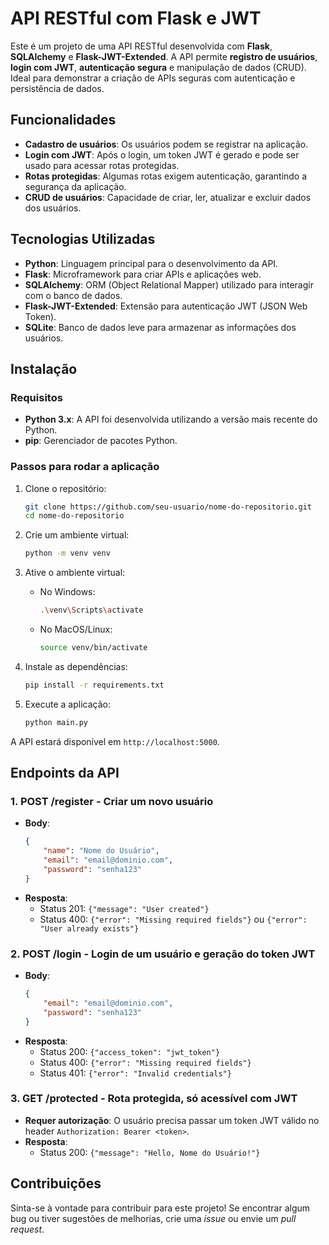 # API RESTful com Flask e JWT

Este é um projeto de uma API RESTful desenvolvida com **Flask**, **SQLAlchemy** e **Flask-JWT-Extended**. A API permite **registro de usuários**, **login com JWT**, **autenticação segura** e manipulação de dados (CRUD). Ideal para demonstrar a criação de APIs seguras com autenticação e persistência de dados.

## Funcionalidades

- **Cadastro de usuários**: Os usuários podem se registrar na aplicação.
- **Login com JWT**: Após o login, um token JWT é gerado e pode ser usado para acessar rotas protegidas.
- **Rotas protegidas**: Algumas rotas exigem autenticação, garantindo a segurança da aplicação.
- **CRUD de usuários**: Capacidade de criar, ler, atualizar e excluir dados dos usuários.

## Tecnologias Utilizadas

- **Python**: Linguagem principal para o desenvolvimento da API.
- **Flask**: Microframework para criar APIs e aplicações web.
- **SQLAlchemy**: ORM (Object Relational Mapper) utilizado para interagir com o banco de dados.
- **Flask-JWT-Extended**: Extensão para autenticação JWT (JSON Web Token).
- **SQLite**: Banco de dados leve para armazenar as informações dos usuários.

## Instalação

### Requisitos

- **Python 3.x**: A API foi desenvolvida utilizando a versão mais recente do Python.
- **pip**: Gerenciador de pacotes Python.

### Passos para rodar a aplicação

1. Clone o repositório:
    ```bash
    git clone https://github.com/seu-usuario/nome-do-repositorio.git
    cd nome-do-repositorio
    ```

2. Crie um ambiente virtual:
    ```bash
    python -m venv venv
    ```

3. Ative o ambiente virtual:
    - No Windows:
      ```bash
      .\venv\Scripts\activate
      ```
    - No MacOS/Linux:
      ```bash
      source venv/bin/activate
      ```

4. Instale as dependências:
    ```bash
    pip install -r requirements.txt
    ```

5. Execute a aplicação:
    ```bash
    python main.py
    ```

A API estará disponível em `http://localhost:5000`.

## Endpoints da API

### 1. **POST /register** - Criar um novo usuário

- **Body**:
    ```json
    {
        "name": "Nome do Usuário",
        "email": "email@dominio.com",
        "password": "senha123"
    }
    ```
- **Resposta**:
    - Status 201: `{"message": "User created"}`
    - Status 400: `{"error": "Missing required fields"}` ou `{"error": "User already exists"}`

### 2. **POST /login** - Login de um usuário e geração do token JWT

- **Body**:
    ```json
    {
        "email": "email@dominio.com",
        "password": "senha123"
    }
    ```
- **Resposta**:
    - Status 200: `{"access_token": "jwt_token"}`
    - Status 400: `{"error": "Missing required fields"}`
    - Status 401: `{"error": "Invalid credentials"}`

### 3. **GET /protected** - Rota protegida, só acessível com JWT

- **Requer autorização**: O usuário precisa passar um token JWT válido no header `Authorization: Bearer <token>`.
- **Resposta**:
    - Status 200: `{"message": "Hello, Nome do Usuário!"}`

## Contribuições

Sinta-se à vontade para contribuir para este projeto! Se encontrar algum bug ou tiver sugestões de melhorias, crie uma *issue* ou envie um *pull request*.
